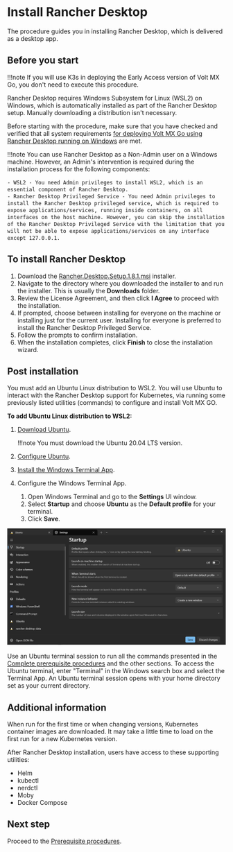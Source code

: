 # Install Rancher Desktop

The procedure guides you in installing Rancher Desktop, which is delivered as a desktop app. 

## Before you start

!!!note
    If you will use K3s in deploying the Early Access version of Volt MX Go, you don't need to execute this procedure.

Rancher Desktop requires Windows Subsystem for Linux (WSL2) on Windows, which is automatically installed as part of the Rancher Desktop setup. Manually downloading a distribution isn't necessary.

Before starting with the procedure, make sure that you have checked and verified that all system requirements [for deploying Volt MX Go using Rancher Desktop running on Windows](../references/sysreq.md#for-deploying-volt-mx-go-using-rancher-desktop-running-on-windows) are met.

!!!note
    You can use Rancher Desktop as a Non-Admin user on a Windows machine. However, an Admin's intervention is required during the installation process for the following components:

    - WSL2 - You need Admin privileges to install WSL2, which is an essential component of Rancher Desktop.
    - Rancher Desktop Privileged Service - You need Admin privileges to install the Rancher Desktop privileged service, which is required to expose applications/services, running inside containers, on all interfaces on the host machine. However, you can skip the installation of the Rancher Desktop Privileged Service with the limitation that you will not be able to expose applications/services on any interface except 127.0.0.1.

## To install Rancher Desktop

1. Download the [Rancher.Desktop.Setup.1.8.1.msi](https://github.com/rancher-sandbox/rancher-desktop/releases/download/v1.8.1/Rancher.Desktop.Setup.1.8.1.msi) installer.
2. Navigate to the directory where you downloaded the installer to and run the installer. This is usually the **Downloads** folder.
5. Review the License Agreement, and then click **I Agree** to proceed with the installation.
6. If prompted, choose between installing for everyone on the machine or installing just for the current user. Installing for everyone is preferred to install the Rancher Desktop Privileged Service.
7. Follow the prompts to confirm installation.
8. When the installation completes, click **Finish** to close the installation wizard.

## Post installation 

You must add an Ubuntu Linux distribution to WSL2. You will use Ubuntu to interact with the Rancher Desktop support for Kubernetes, via running some previously listed utilities (commands) to configure and install Volt MX GO.

**To add Ubuntu Linux distribution to WSL2:** 

1. [Download Ubuntu](https://ubuntu.com/tutorials/install-ubuntu-on-wsl2-on-windows-10#3-download-ubuntu). 
	
    !!!note
        You must download the Ubuntu 20.04 LTS version. 

2. [Configure Ubuntu](https://ubuntu.com/tutorials/install-ubuntu-on-wsl2-on-windows-10#4-configure-ubuntu).
3. [Install the Windows Terminal App](https://apps.microsoft.com/store/detail/windows-terminal/9N0DX20HK701?hl=en-us&gl=us&activetab=pivot%3Aoverviewtab).

4. Configure the Windows Terminal App.

    1. Open Windows Terminal and go to the **Settings** UI window. 
    2. Select **Startup** and choose **Ubuntu** as the **Default profile** for your terminal.
    3. Click **Save**.

![Windows Terminal configuration](../assets/images/ubuntuconfig.png)

Use an Ubuntu terminal session to run all the commands presented in the [Complete prerequisite procedures](prereq.md) and the other sections. To access the Ubuntu terminal, enter "Terminal" in the Windows search box and select the Terminal App. An Ubuntu terminal session opens with your home directory set as your current directory. 

## Additional information

When run for the first time or when changing versions, Kubernetes container images are downloaded. It may take a little time to load on the first run for a new Kubernetes version.

After Rancher Desktop installation, users have access to these supporting utilities:

  - Helm
  - kubectl
  - nerdctl
  - Moby
  - Docker Compose

## Next step

Proceed to the [Prerequisite procedures](prereq.md).
